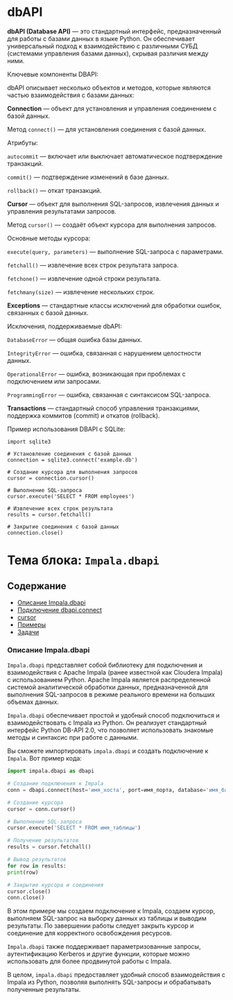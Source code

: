 # **dbAPI**

**dbAPI (Database API)** — это стандартный интерфейс, предназначенный для работы с базами данных в языке Python. 
Он обеспечивает универсальный подход к взаимодействию с различными СУБД (системами управления базами данных), скрывая различия между ними.

Ключевые компоненты DBAPI:

dbAPI описывает несколько объектов и методов, которые являются частью взаимодействия с базами данных:

**Connection** — объект для установления и управления соединением с базой данных.

Метод `connect()` — для установления соединения с базой данных.

Атрибуты:

`autocommit` — включает или выключает автоматическое подтверждение транзакций.

`commit()` — подтверждение изменений в базе данных.

`rollback()` — откат транзакций.

**Cursor** — объект для выполнения SQL-запросов, извлечения данных и управления результатами запросов.

Метод `cursor()` — создаёт объект курсора для выполнения запросов.

Основные методы курсора:

`execute(query, parameters)` — выполнение SQL-запроса с параметрами.

`fetchall()` — извлечение всех строк результата запроса.

`fetchone()` — извлечение одной строки результата.

`fetchmany(size)` — извлечение нескольких строк.

**Exceptions** — стандартные классы исключений для обработки ошибок, связанных с базой данных.

Исключения, поддерживаемые dbAPI:

`DatabaseError` — общая ошибка базы данных.

`IntegrityError` — ошибка, связанная с нарушением целостности данных.

`OperationalError` — ошибка, возникающая при проблемах с подключением или запросами.

`ProgrammingError` — ошибка, связанная с синтаксисом SQL-запроса.

**Transactions** — стандартный способ управления транзакциями, поддержка коммитов (commit) и откатов (rollback).

Пример использования DBAPI с SQLite:

```
import sqlite3

# Установление соединения с базой данных
connection = sqlite3.connect('example.db')

# Создание курсора для выполнения запросов
cursor = connection.cursor()

# Выполнение SQL-запроса
cursor.execute('SELECT * FROM employees')

# Извлечение всех строк результата
results = cursor.fetchall()

# Закрытие соединения с базой данных
connection.close()
```

# Тема блока: `Impala.dbapi`

## Содержание

 - [Описание Impala.dbapi](#title)
 - [Подключение dbapi.connect](#title2)
 - [cursor](#cursor)
 - [Примеры](#Примеры)
 - [Задачи](#Задачи)

### <a id="title">Описание Impala.dbapi<a/>
```Impala.dbapi``` представляет собой библиотеку для подключения и взаимодействия с Apache Impala (ранее известной как Cloudera Impala) с использованием Python. Apache Impala является распределенной системой аналитической обработки данных, предназначенной для выполнения SQL-запросов в режиме реального времени на больших объемах данных.

```Impala.dbapi``` обеспечивает простой и удобный способ подключиться и взаимодействовать с Impala из Python. Он реализует стандартный интерфейс Python DB-API 2.0, что позволяет использовать знакомые методы и синтаксис при работе с данными.

Вы сможете импортировать ```impala.dbapi``` и создать подключение к ```Impala```. Вот пример кода:

```python
import impala.dbapi as dbapi

# Создание подключения к Impala
conn = dbapi.connect(host='имя_хоста', port=имя_порта, database='имя_базы_данных')

# Создание курсора
cursor = conn.cursor()

# Выполнение SQL-запроса
cursor.execute('SELECT * FROM имя_таблицы')

# Получение результатов
results = cursor.fetchall()

# Вывод результатов
for row in results:
print(row)

# Закрытие курсора и соединения
cursor.close()
conn.close()
```

В этом примере мы создаем подключение к Impala, создаем курсор, выполняем SQL-запрос на выборку данных из таблицы и выводим результаты. По завершении работы следует закрыть курсор и соединение для корректного освобождения ресурсов.

```Impala.dbapi``` также поддерживает параметризованные запросы, аутентификацию Kerberos и другие функции, которые можно использовать для более продвинутой работы с Impala.

В целом, ```impala.dbapi``` предоставляет удобный способ взаимодействия с Impala из Python, позволяя выполнять SQL-запросы и обрабатывать полученные результаты.
